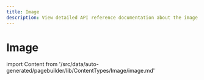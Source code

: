 ```yaml
---
title: Image
description: View detailed API reference documentation about the image content type of the Page Builder component for PWA Studio storefront projects.
---
```


# Image

<!--
The reference doc content is generated automatically from the source code.
To update this section, update the doc blocks in the source code
-->

import Content from '/src/data/auto-generated/pagebuilder/lib/ContentTypes/Image/image.md'

<Content />
